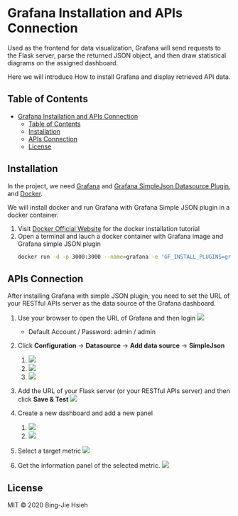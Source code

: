 # Grafana Installation and APIs Connection

Used as the frontend for data visualization, Grafana will send requests to the Flask server, parse the returned JSON object, and then draw statistical diagrams on the assigned dashboard.

Here we will introduce How to install Grafana and display retrieved API data.

## Table of Contents

- [Grafana Installation and APIs Connection](#grafana-installation-and-apis-connection)
  - [Table of Contents](#table-of-contents)
  - [Installation](#installation)
  - [APIs Connection](#apis-connection)
  - [License](#license)

## Installation

In the project, we need [Grafana](https://grafana.com/) and [Grafana SimpleJson Datasource Plugin](https://grafana.com/grafana/plugins/grafana-simple-json-datasource), and [Docker](https://www.docker.com/).

We will install docker and run Grafana with Grafana Simple JSON plugin in a docker container.

1. Visit [Docker Official Website](https://www.docker.com/) for the docker installation tutorial
2. Open a terminal and lauch a docker container with Grafana image and Grafana simple JSON plugin
    ```sh 
    docker run -d -p 3000:3000 --name=grafana -e 'GF_INSTALL_PLUGINS=grafana-simple-json-datasource' grafana/grafana
    ```

## APIs Connection

After installing Grafana with simple JSON plugin, you need to set the URL of your RESTful APIs server as the data source of the Grafana dashboard.

1. Use your browser to open the URL of Grafana and then login
    ![](https://i.imgur.com/fI8e3H9.png)
    * Default Account / Password: admin / admin

2. Click **Configuration** -> **Datasource** -> **Add data source** -> **SimpleJson**
    1. ![](https://i.imgur.com/lzR1J5y.png)
    2. ![](https://i.imgur.com/BEEGpwz.png)
    3. ![](https://i.imgur.com/20fxd2H.png)


3. Add the URL of your Flask server (or your RESTful APIs server) and then click **Save & Test**
![](https://i.imgur.com/G1P7XKW.png)

4. Create a new dashboard and add a new panel
    1. ![](https://i.imgur.com/CjwI3ah.png)
    2. ![](https://i.imgur.com/sAcl50o.png)

5. Select a target metric
![](https://i.imgur.com/cD7YoxQ.png)

6. Get the information panel of the selected metric.
![](https://i.imgur.com/DJK0Ecu.png)

## License

MIT © 2020 Bing-Jie Hsieh